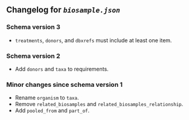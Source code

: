 ## Changelog for *`biosample.json`*

### Schema version 3

* `treatments`, `donors`, and `dbxrefs` must include at least one item.

### Schema version 2

* Add `donors` and `taxa` to requirements.

### Minor changes since schema version 1

* Rename `organism` to `taxa`.
* Remove `related_biosamples` and `related_biosamples_relationship`.
* Add `pooled_from` and `part_of`.
